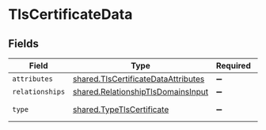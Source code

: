 # TlsCertificateData


## Fields

| Field                                                                                      | Type                                                                                       | Required                                                                                   | Description                                                                                |
| ------------------------------------------------------------------------------------------ | ------------------------------------------------------------------------------------------ | ------------------------------------------------------------------------------------------ | ------------------------------------------------------------------------------------------ |
| `attributes`                                                                               | [shared.TlsCertificateDataAttributes](../../models/shared/tlscertificatedataattributes.md) | :heavy_minus_sign:                                                                         | N/A                                                                                        |
| `relationships`                                                                            | [shared.RelationshipTlsDomainsInput](../../models/shared/relationshiptlsdomainsinput.md)   | :heavy_minus_sign:                                                                         | N/A                                                                                        |
| `type`                                                                                     | [shared.TypeTlsCertificate](../../models/shared/typetlscertificate.md)                     | :heavy_minus_sign:                                                                         | Resource type                                                                              |